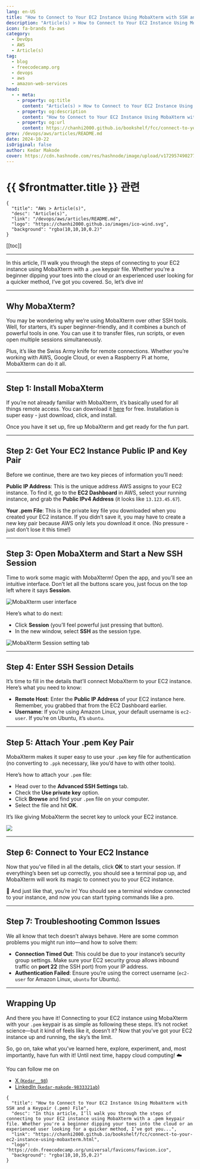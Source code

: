 ```yaml
---
lang: en-US
title: "How to Connect to Your EC2 Instance Using MobaXterm with SSH and a Keypair (.pem) File"
description: "Article(s) > How to Connect to Your EC2 Instance Using MobaXterm with SSH and a Keypair (.pem) File"
icon: fa-brands fa-aws
category:
  - DevOps
  - AWS
  - Article(s)
tag:
  - blog
  - freecodecamp.org
  - devops
  - aws
  - amazon-web-services
head:
  - - meta:
    - property: og:title
      content: "Article(s) > How to Connect to Your EC2 Instance Using MobaXterm with SSH and a Keypair (.pem) File"
    - property: og:description
      content: "How to Connect to Your EC2 Instance Using MobaXterm with SSH and a Keypair (.pem) File"
    - property: og:url
      content: https://chanhi2000.github.io/bookshelf/fcc/connect-to-your-ec2-instance-using-mobaxterm.html
prev: /devops/aws/articles/README.md
date: 2024-10-22
isOriginal: false
author: Kedar Makode
cover: https://cdn.hashnode.com/res/hashnode/image/upload/v1729574902773/f80eb07d-524a-4fa2-a8d8-29c6438d37aa.png
---
```


# {{ $frontmatter.title }} 관련

```component VPCard
{
  "title": "AWs > Article(s)",
  "desc": "Article(s)",
  "link": "/devops/aws/articles/README.md",
  "logo": "https://chanhi2000.github.io/images/ico-wind.svg",
  "background": "rgba(10,10,10,0.2)"
}
```

[[toc]]

---

<SiteInfo
  name="How to Connect to Your EC2 Instance Using MobaXterm with SSH and a Keypair (.pem) File"
  desc="In this article, I’ll walk you through the steps of connecting to your EC2 instance using MobaXterm with a .pem keypair file. Whether you're a beginner dipping your toes into the cloud or an experienced user looking for a quicker method, I’ve got you..."
  url="https://freecodecamp.org/news/connect-to-your-ec2-instance-using-mobaxterm"
  logo="https://cdn.freecodecamp.org/universal/favicons/favicon.ico"
  preview="https://cdn.hashnode.com/res/hashnode/image/upload/v1729574902773/f80eb07d-524a-4fa2-a8d8-29c6438d37aa.png"/>

In this article, I’ll walk you through the steps of connecting to your EC2 instance using MobaXterm with a <VPIcon icon="fas fa-key"/>`.pem` keypair file. Whether you're a beginner dipping your toes into the cloud or an experienced user looking for a quicker method, I’ve got you covered. So, let’s dive in!

---

## Why MobaXterm?

You may be wondering why we’re using MobaXterm over other SSH tools. Well, for starters, it’s super beginner-friendly, and it combines a bunch of powerful tools in one. You can use it to transfer files, run scripts, or even open multiple sessions simultaneously.

Plus, it’s like the Swiss Army knife for remote connections. Whether you’re working with AWS, Google Cloud, or even a Raspberry Pi at home, MobaXterm can do it all.

---

## Step 1: Install MobaXterm

If you’re not already familiar with MobaXterm, it’s basically used for all things remote access. You can download it [<VPIcon icon="fas fa-globe"/>here](https://mobaxterm.mobatek.net/download-home-edition.html) for free. Installation is super easy - just download, click, and install.

<SiteInfo
  name="MobaXterm free Xserver and tabbed SSH client for Windows"
  desc="The ultimate toolbox for remote computing - includes X server, enhanced SSH client and much more!"
  url="https://mobaxterm.mobatek.net/"
  logo="https://mobaxterm.mobatek.net/favicon.ico"
  preview="https://mobaxterm.mobatek.net/screenshot.png"/>

Once you have it set up, fire up MobaXterm and get ready for the fun part.

---

## Step 2: Get Your EC2 Instance Public IP and Key Pair

Before we continue, there are two key pieces of information you’ll need:

**Public IP Address**: This is the unique address AWS assigns to your EC2 instance. To find it, go to the **EC2 Dashboard** in AWS, select your running instance, and grab the **Public IPv4 Address** (it looks like `13.123.45.67`).

**Your .pem File**: This is the private key file you downloaded when you created your EC2 instance. If you didn’t save it, you may have to create a new key pair because AWS only lets you download it once. (No pressure - just don’t lose it this time!)

---

## Step 3: Open MobaXterm and Start a New SSH Session

Time to work some magic with MobaXterm! Open the app, and you’ll see an intuitive interface. Don’t let all the buttons scare you, just focus on the top left where it says **Session**.

![MobaXterm user interface](https://cdn.hashnode.com/res/hashnode/image/upload/v1729567478544/cf69a56b-9d1e-4de3-b6d8-224634b55ae3.png)

Here’s what to do next:

- Click **Session** (you’ll feel powerful just pressing that button).
- In the new window, select **SSH** as the session type.

![MobaXterm Session setting tab](https://cdn.hashnode.com/res/hashnode/image/upload/v1729567593446/ee8f369d-24be-419d-971f-30e3e4355dd6.png)

---

## Step 4: Enter SSH Session Details

It’s time to fill in the details that’ll connect MobaXterm to your EC2 instance. Here’s what you need to know:

- **Remote Host**: Enter the **Public IP Address** of your EC2 instance here. Remember, you grabbed that from the EC2 Dashboard earlier.
- **Username**: If you’re using Amazon Linux, your default username is <VPIcon icon="fa-brands fa-amazon"/>`ec2-user`. If you’re on Ubuntu, it’s <VPIcon icon="fa-brands fa-ubuntu"/>`ubuntu`.

---

## Step 5: Attach Your .pem Key Pair

MobaXterm makes it super easy to use your <VPIcon icon="fas fa-key"/>`.pem` key file for authentication (no converting to <VPIcon icon="fas fa-key"/>`.ppk` necessary, like you’d have to with other tools).

Here’s how to attach your <VPIcon icon="fas fa-key"/>`.pem` file:

- Head over to the **Advanced SSH Settings** tab.
- Check the **Use private key** option.
- Click **Browse** and find your <VPIcon icon="fas fa-key"/>`.pem` file on your computer.
- Select the file and hit **OK**.

It’s like giving MobaXterm the secret key to unlock your EC2 instance.

![](https://cdn.hashnode.com/res/hashnode/image/upload/v1729567798203/535c226e-fbd2-43fc-b1af-a48ce171b974.png)

---

## Step 6: Connect to Your EC2 Instance

Now that you’ve filled in all the details, click **OK** to start your session. If everything’s been set up correctly, you should see a terminal pop up, and MobaXterm will work its magic to connect you to your EC2 instance.

🎉 And just like that, you’re in! You should see a terminal window connected to your instance, and now you can start typing commands like a pro.

---

## Step 7: Troubleshooting Common Issues

We all know that tech doesn’t always behave. Here are some common problems you might run into—and how to solve them:

- **Connection Timed Out**: This could be due to your instance’s security group settings. Make sure your EC2 security group allows inbound traffic on **port 22** (the SSH port) from your IP address.
- **Authentication Failed**: Ensure you’re using the correct username (<VPIcon icon="fa-brands fa-amazon"/>`ec2-user` for Amazon Linux, <VPIcon icon="fa-brands fa-ubuntu"/>`ubuntu` for Ubuntu).

---

## Wrapping Up

And there you have it! Connecting to your EC2 instance using MobaXterm with your <VPIcon icon="fas fa-key"/>`.pem` keypair is as simple as following these steps. It’s not rocket science—but it kind of feels like it, doesn’t it? Now that you’ve got your EC2 instance up and running, the sky’s the limit.

So, go on, take what you've learned here, explore, experiment, and, most importantly, have fun with it! Until next time, happy cloud computing! ☁️

You can follow me on

- [X (<VPIcon icon="fa-brands fa-x-twitter"/>`Kedar__98`)](https://twitter.com/Kedar__98)
- [LinkedIn (<VPIcon icon="fa-brands fa-linkedin"/>`kedar-makode-9833321ab`)](https://linkedin.com/in/kedar-makode-9833321ab/?originalSubdomain=in)

<!-- TODO: add ARTICLE CARD -->
```component VPCard
{
  "title": "How to Connect to Your EC2 Instance Using MobaXterm with SSH and a Keypair (.pem) File",
  "desc": "In this article, I’ll walk you through the steps of connecting to your EC2 instance using MobaXterm with a .pem keypair file. Whether you're a beginner dipping your toes into the cloud or an experienced user looking for a quicker method, I’ve got you...",
  "link": "https://chanhi2000.github.io/bookshelf/fcc/connect-to-your-ec2-instance-using-mobaxterm.html",
  "logo": "https://cdn.freecodecamp.org/universal/favicons/favicon.ico",
  "background": "rgba(10,10,35,0.2)"
}
```
